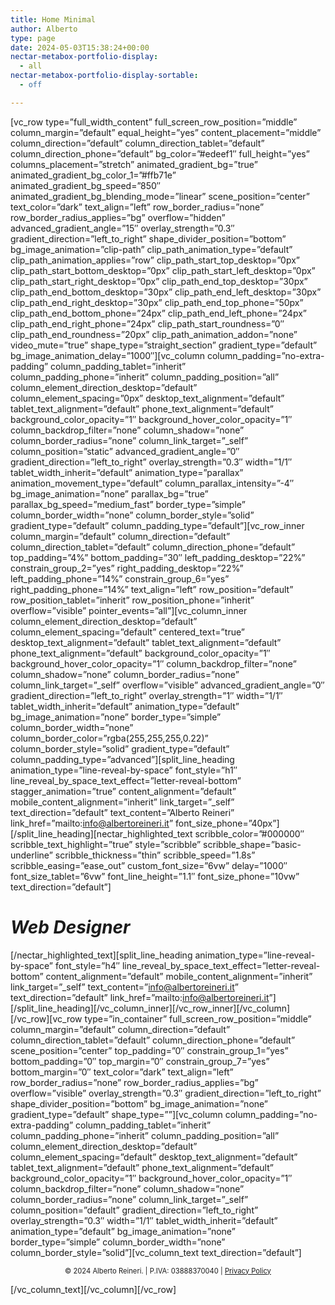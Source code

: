 ```yaml
---
title: Home Minimal
author: Alberto
type: page
date: 2024-05-03T15:38:24+00:00
nectar-metabox-portfolio-display:
  - all
nectar-metabox-portfolio-display-sortable:
  - off

---
```

\[vc\_row type=&#8221;full\_width\_content&#8221; full\_screen\_row\_position=&#8221;middle&#8221; column\_margin=&#8221;default&#8221; equal\_height=&#8221;yes&#8221; content\_placement=&#8221;middle&#8221; column\_direction=&#8221;default&#8221; column\_direction\_tablet=&#8221;default&#8221; column\_direction\_phone=&#8221;default&#8221; bg\_color=&#8221;#edeef1&#8243; full\_height=&#8221;yes&#8221; columns\_placement=&#8221;stretch&#8221; animated\_gradient\_bg=&#8221;true&#8221; animated\_gradient\_bg\_color\_1=&#8221;#ffb71e&#8221; animated\_gradient\_bg\_speed=&#8221;850&#8243; animated\_gradient\_bg\_blending\_mode=&#8221;linear&#8221; scene\_position=&#8221;center&#8221; text\_color=&#8221;dark&#8221; text\_align=&#8221;left&#8221; row\_border\_radius=&#8221;none&#8221; row\_border\_radius\_applies=&#8221;bg&#8221; overflow=&#8221;hidden&#8221; advanced\_gradient\_angle=&#8221;15&#8243; overlay\_strength=&#8221;0.3&#8243; gradient\_direction=&#8221;left\_to\_right&#8221; shape\_divider\_position=&#8221;bottom&#8221; bg\_image\_animation=&#8221;clip-path&#8221; clip\_path\_animation\_type=&#8221;default&#8221; clip\_path\_animation\_applies=&#8221;row&#8221; clip\_path\_start\_top\_desktop=&#8221;0px&#8221; clip\_path\_start\_bottom\_desktop=&#8221;0px&#8221; clip\_path\_start\_left\_desktop=&#8221;0px&#8221; clip\_path\_start\_right\_desktop=&#8221;0px&#8221; clip\_path\_end\_top\_desktop=&#8221;30px&#8221; clip\_path\_end\_bottom\_desktop=&#8221;30px&#8221; clip\_path\_end\_left\_desktop=&#8221;30px&#8221; clip\_path\_end\_right\_desktop=&#8221;30px&#8221; clip\_path\_end\_top\_phone=&#8221;50px&#8221; clip\_path\_end\_bottom\_phone=&#8221;24px&#8221; clip\_path\_end\_left\_phone=&#8221;24px&#8221; clip\_path\_end\_right\_phone=&#8221;24px&#8221; clip\_path\_start\_roundness=&#8221;0&#8243; clip\_path\_end\_roundness=&#8221;20px&#8221; clip\_path\_animation\_addon=&#8221;none&#8221; video\_mute=&#8221;true&#8221; shape\_type=&#8221;straight\_section&#8221; gradient\_type=&#8221;default&#8221; bg\_image\_animation\_delay=&#8221;1000&#8243;\]\[vc\_column column\_padding=&#8221;no-extra-padding&#8221; column\_padding\_tablet=&#8221;inherit&#8221; column\_padding\_phone=&#8221;inherit&#8221; column\_padding\_position=&#8221;all&#8221; column\_element\_direction\_desktop=&#8221;default&#8221; column\_element\_spacing=&#8221;0px&#8221; desktop\_text\_alignment=&#8221;default&#8221; tablet\_text\_alignment=&#8221;default&#8221; phone\_text\_alignment=&#8221;default&#8221; background\_color\_opacity=&#8221;1&#8243; background\_hover\_color\_opacity=&#8221;1&#8243; column\_backdrop\_filter=&#8221;none&#8221; column\_shadow=&#8221;none&#8221; column\_border\_radius=&#8221;none&#8221; column\_link\_target=&#8221;\_self&#8221; column\_position=&#8221;static&#8221; advanced\_gradient\_angle=&#8221;0&#8243; gradient\_direction=&#8221;left\_to\_right&#8221; overlay\_strength=&#8221;0.3&#8243; width=&#8221;1/1&#8243; tablet\_width\_inherit=&#8221;default&#8221; animation\_type=&#8221;parallax&#8221; animation\_movement\_type=&#8221;default&#8221; column\_parallax\_intensity=&#8221;-4&#8243; bg\_image\_animation=&#8221;none&#8221; parallax\_bg=&#8221;true&#8221; parallax\_bg\_speed=&#8221;medium\_fast&#8221; border\_type=&#8221;simple&#8221; column\_border\_width=&#8221;none&#8221; column\_border\_style=&#8221;solid&#8221; gradient\_type=&#8221;default&#8221; column\_padding\_type=&#8221;default&#8221;\]\[vc\_row\_inner column\_margin=&#8221;default&#8221; column\_direction=&#8221;default&#8221; column\_direction\_tablet=&#8221;default&#8221; column\_direction\_phone=&#8221;default&#8221; top\_padding=&#8221;4%&#8221; bottom\_padding=&#8221;30&#8243; left\_padding\_desktop=&#8221;22%&#8221; constrain\_group\_2=&#8221;yes&#8221; right\_padding\_desktop=&#8221;22%&#8221; left\_padding\_phone=&#8221;14%&#8221; constrain\_group\_6=&#8221;yes&#8221; right\_padding\_phone=&#8221;14%&#8221; text\_align=&#8221;left&#8221; row\_position=&#8221;default&#8221; row\_position\_tablet=&#8221;inherit&#8221; row\_position\_phone=&#8221;inherit&#8221; overflow=&#8221;visible&#8221; pointer\_events=&#8221;all&#8221;\]\[vc\_column\_inner column\_element\_direction\_desktop=&#8221;default&#8221; column\_element\_spacing=&#8221;default&#8221; centered\_text=&#8221;true&#8221; desktop\_text\_alignment=&#8221;default&#8221; tablet\_text\_alignment=&#8221;default&#8221; phone\_text\_alignment=&#8221;default&#8221; background\_color\_opacity=&#8221;1&#8243; background\_hover\_color\_opacity=&#8221;1&#8243; column\_backdrop\_filter=&#8221;none&#8221; column\_shadow=&#8221;none&#8221; column\_border\_radius=&#8221;none&#8221; column\_link\_target=&#8221;\_self&#8221; overflow=&#8221;visible&#8221; advanced\_gradient\_angle=&#8221;0&#8243; gradient\_direction=&#8221;left\_to\_right&#8221; overlay\_strength=&#8221;1&#8243; width=&#8221;1/1&#8243; tablet\_width\_inherit=&#8221;default&#8221; animation\_type=&#8221;default&#8221; bg\_image\_animation=&#8221;none&#8221; border\_type=&#8221;simple&#8221; column\_border\_width=&#8221;none&#8221; column\_border\_color=&#8221;rgba(255,255,255,0.22)&#8221; column\_border\_style=&#8221;solid&#8221; gradient\_type=&#8221;default&#8221; column\_padding\_type=&#8221;advanced&#8221;\]\[split\_line\_heading animation\_type=&#8221;line-reveal-by-space&#8221; font\_style=&#8221;h1&#8243; line\_reveal\_by\_space\_text\_effect=&#8221;letter-reveal-bottom&#8221; stagger\_animation=&#8221;true&#8221; content\_alignment=&#8221;default&#8221; mobile\_content\_alignment=&#8221;inherit&#8221; link\_target=&#8221;\_self&#8221; text\_direction=&#8221;default&#8221; text\_content=&#8221;Alberto Reineri&#8221; link\_href=&#8221;mailto:info@albertoreineri.it&#8221; font\_size\_phone=&#8221;40px&#8221;\]\[/split\_line\_heading\][nectar\_highlighted\_text scribble\_color=&#8221;#000000&#8243; scribble\_text\_highlight=&#8221;true&#8221; style=&#8221;scribble&#8221; scribble\_shape=&#8221;basic-underline&#8221; scribble\_thickness=&#8221;thin&#8221; scribble\_speed=&#8221;1.8s&#8221; scribble\_easing=&#8221;ease\_out&#8221; custom\_font\_size=&#8221;6vw&#8221; delay=&#8221;1000&#8243; font\_size\_tablet=&#8221;6vw&#8221; font\_line\_height=&#8221;1.1&#8243; font\_size\_phone=&#8221;10vw&#8221; text\_direction=&#8221;default&#8221;]

# **_Web Designer_**

\[/nectar\_highlighted\_text\]\[split\_line\_heading animation\_type=&#8221;line-reveal-by-space&#8221; font\_style=&#8221;h4&#8243; line\_reveal\_by\_space\_text\_effect=&#8221;letter-reveal-bottom&#8221; content\_alignment=&#8221;default&#8221; mobile\_content\_alignment=&#8221;inherit&#8221; link\_target=&#8221;\_self&#8221; text\_content=&#8221;info@albertoreineri.it&#8221; text\_direction=&#8221;default&#8221; link\_href=&#8221;mailto:info@albertoreineri.it&#8221;\]\[/split\_line\_heading\]\[/vc\_column\_inner\]\[/vc\_row\_inner\]\[/vc\_column\]\[/vc\_row\]\[vc\_row type=&#8221;in\_container&#8221; full\_screen\_row\_position=&#8221;middle&#8221; column\_margin=&#8221;default&#8221; column\_direction=&#8221;default&#8221; column\_direction\_tablet=&#8221;default&#8221; column\_direction\_phone=&#8221;default&#8221; scene\_position=&#8221;center&#8221; top\_padding=&#8221;0&#8243; constrain\_group\_1=&#8221;yes&#8221; bottom\_padding=&#8221;0&#8243; top\_margin=&#8221;0&#8243; constrain\_group\_7=&#8221;yes&#8221; bottom\_margin=&#8221;0&#8243; text\_color=&#8221;dark&#8221; text\_align=&#8221;left&#8221; row\_border\_radius=&#8221;none&#8221; row\_border\_radius\_applies=&#8221;bg&#8221; overflow=&#8221;visible&#8221; overlay\_strength=&#8221;0.3&#8243; gradient\_direction=&#8221;left\_to\_right&#8221; shape\_divider\_position=&#8221;bottom&#8221; bg\_image\_animation=&#8221;none&#8221; gradient\_type=&#8221;default&#8221; shape\_type=&#8221;&#8221;\]\[vc\_column column\_padding=&#8221;no-extra-padding&#8221; column\_padding\_tablet=&#8221;inherit&#8221; column\_padding\_phone=&#8221;inherit&#8221; column\_padding\_position=&#8221;all&#8221; column\_element\_direction\_desktop=&#8221;default&#8221; column\_element\_spacing=&#8221;default&#8221; desktop\_text\_alignment=&#8221;default&#8221; tablet\_text\_alignment=&#8221;default&#8221; phone\_text\_alignment=&#8221;default&#8221; background\_color\_opacity=&#8221;1&#8243; background\_hover\_color\_opacity=&#8221;1&#8243; column\_backdrop\_filter=&#8221;none&#8221; column\_shadow=&#8221;none&#8221; column\_border\_radius=&#8221;none&#8221; column\_link\_target=&#8221;\_self&#8221; column\_position=&#8221;default&#8221; gradient\_direction=&#8221;left\_to\_right&#8221; overlay\_strength=&#8221;0.3&#8243; width=&#8221;1/1&#8243; tablet\_width\_inherit=&#8221;default&#8221; animation\_type=&#8221;default&#8221; bg\_image\_animation=&#8221;none&#8221; border\_type=&#8221;simple&#8221; column\_border\_width=&#8221;none&#8221; column\_border\_style=&#8221;solid&#8221;\]\[vc\_column\_text text\_direction=&#8221;default&#8221;\]

<p style="text-align: center; font-size: 80%;">
  © 2024 Alberto Reineri. | P.IVA: 03888370040 | <a style="color: inherit;" href="https://albertoreineri.it/privacy-policy/">Privacy Policy</a>
</p>

\[/vc\_column\_text\]\[/vc\_column\][/vc\_row]